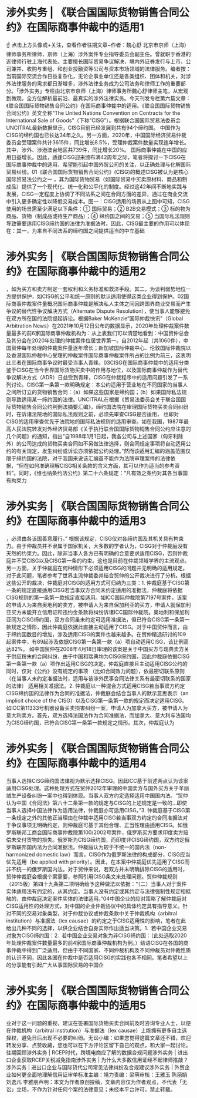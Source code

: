 # 涉外实务 | 《联合国国际货物销售合同公约》在国际商事仲裁中的适用1

☝ 点击上方头像或+关注，查看作者往期文章~作者：魏心舒 北京市京师（上海）律师事务所律师，京师（上海）涉外案件专业指导委员会副主任。曾就职于香港的近律师行驻上海代表处。主要擅长国际贸易争议解决，境内外证券发行与上市、公司兼并、收购与重组、和创业投融资等公司与资本市场领域的法律服务。编者按：当前国际交流合作日益复杂化，无论企事业单位还是各类组织、团体和机关，对涉外法律服务的需求都日渐增多，涉外法律业务成为公司法务和律师工作的重要部分。「涉外实务」专栏由北京市京师（上海）律师事务所魏心舒律师主笔，从宏观到微观，全方位解析最前沿、最真实的涉外法律实务。今天刊发专栏第六篇文章：《联合国国际货物销售合同公约》在国际商事仲裁中的适用。《联合国国际货物销售合同公约》英文全称“The United Nations Convention on Contracts for the International Sale of Goods”（下称“CISG”）。根据联合国国际贸易法委员会UNCITRAL最新数据显示，CISG目前已经发展到共有94个缔约国。 中国作为CISG的缔约国也已长达34年之久。另一方面，2020年，中国国际经济贸易仲裁委员会受理案件共计3615件，同比增长8.5%，受理仲裁案件数量实现连年增长。其中，涉外、涉港澳台地区共739件，同比增长20%。 国际商事仲裁在中国的应用日益增长。因此，适逢CISG迎来颁布满42周年之际，笔者将探讨一下CISG在国际商事仲裁中的适用，希望能引起中国外贸公司的关注，以正确处理与化解国际贸易纠纷。01《联合国国际货物销售合同公约》(CISG)的概述CISG被认为是核心国际贸易法公约之一 ，其为国际货物贸易（如国际贸易中买卖原材料、商品和制成品）提供了一个现代化、统一化和公平化的制度。经过这42年间不断地实践与发展，CISG一定程度上协调了不同法系之间在合同方面的差异，通过在商业交流中引入更多确定性以降低交易成本。图一：CISG适用的场景从上图中可知，CISG使用的场景需至少满足以下条件：① 国际贸易；② B2B交易模式；③ 标的物为商品、货物（制成品或待生产商品）；④ 缔约国之间的交易；⑤ 当国际私法规则导致需要适用CISG缔约国的法律为准据法时。因此，CISG最主要的作用可以体现在：其一，为来自不同法系的缔约国之间提供适当的中立基础

# 涉外实务 | 《联合国国际货物销售合同公约》在国际商事仲裁中的适用2

，如为买方和卖方制定一套权利和义务标准和救济手段。其二，为谈判弱势地位一方提供保护，如CISG的公平和统一原则的默认适用使得这类企业得到保护。02国际商事仲裁案件量概况国际商事仲裁是解决私人主体之间因跨国界商业交易而产生争议的替代性争议解决方式（Alternate Dispute Resolution），使当事人能够避免在双方所在国的法院提起诉讼。根据Baker McKenzie“国际仲裁快讯”（Global Arbitration News）在2021年10月12日公布的数据显示，2020年处理仲裁案件数量最多的前6家国际商事仲裁机构为：从上表我们可以清楚地看到：中国贸仲总会及其分会在2020年处理的仲裁案件位居世界第一。自2012年起（共1060件），中国贸仲每年处理的仲裁案件量逐年增长；新加坡国际仲裁中心、伦敦国际仲裁院以及香港国际仲裁中心受理的仲裁案件国际商事仲裁案件所占的比例为前三，这表明此三者在国际商事争议时最受当事人青睐。03CISG在国际商事仲裁中的适用分类鉴于CISG在当今世界国际货物买卖中的作用与地位，以及国际商事仲裁作为替代争议解决方式（ADR）日益受到青睐，CISG在仲裁程序中的适用问题引发了一系列讨论。CISG第一条第一款明确规定：本公约适用于营业地在不同国家的当事人之间所订立的货物销售合同：（a）如果这些国家是缔约国；（b）如果国际私法规则导致适用某一缔约国的法律。UNCITRAL在根据《贸易法委员会关于联合国国际货物销售合同公约判例法摘要汇编》，缔约国法院在审理国际货物买卖合同纠纷时，在诉诸法院地的国际私法规则之前，必须先审查CISG是否适用， 也即对CISG的适用审查优先于法院地的国际私法规则的适用审查。如在我国，1987年最高人民法院转发对外经济贸易部《关于执行联合国国际货物销售合同公约应注意的几个问题》的通知，指出“自1988年1月1日起，我各公司与上述国家（匈牙利除外）的公司达成的货物买卖合同如不另做法律选择，则合同规定事项将自动适用公约的有关规定，发生纠纷或诉讼亦须依据公约处理。”然而该适用汇编的涵盖范围仅限于缔约国的法院，对于我国来说该汇编虽不能作为法院审理案件的法律依据，“但在如何准确理解CISG相关条款的含义方面，其可以作为适当的参考资料”。同时，《维也纳条约法公约》第二十六条规定：“凡有效之条约对其各当事国有拘束力

# 涉外实务 | 《联合国国际货物销售合同公约》在国际商事仲裁中的适用3

，必须由各该国善意履行。” 根据该规定，CISG仅对各缔约国及其机关具有拘束力。由于仲裁员并不隶属于国家机关，大多数的学者认为，CISG对于仲裁庭没有天然的约束力。因此，除非当事人各方已有明确的合意要求适用CISG，否则仲裁庭并不受CISG以及CISG第一条的约束。这也是目前在仲裁领域学界的主流观点。另一方面，关于仲裁庭在何种情形下必须适用CISG的问题并无明确的适用规定。对于此问题，笔者参考了世界主流仲裁委并结合贸仲的公开裁决进行了分析。根据这些公开的裁决，仲裁庭对CISG的适用方式可归纳为三类：1. 仲裁庭基于CISG第一条的规定直接适用CISG若当事双方合同未约定适用的准据法，仲裁庭将依据CISG规则的第一条第一款规定直接适用。如ICC国际仲裁院第7197号案件，该案的申请人为来自奥地利的卖方，被申请人为来自保加利亚的买方，申请人就保加利亚买方未能开立信用证和违约金条款将纠纷诉诸ICC国际仲裁院。奥地利和保加利亚同为CISG缔约国，双方合同虽未约定可适用准据法，但已符合CISG第一条第一款规定之情形，因此仲裁庭依据此直接主动适用了CISG。对于中国贸仲而言，由于缔约国数目的增加，涉及适用CISG的案件也越来越多。在贸仲精选研讨的109起案件中，有89起涉及依据CISG第一条第一款（a）项自动适用CISG，该比例高达82%。 如中国贸仲在2008年4月18日审理的该案是关于中国买方与瑞典卖方关于供应粉末的合同纠纷，由于中国和瑞典均为CISG缔约国，因此仲裁庭依据CISG第一条第一款（a）项作出适用CISG的决定。仲裁庭直接且主动适用CISG公约的同时，仅对《公约》没有规定的事项 （比如合同效力问题），依最密切联系原则（在当事人未约定准据法时，适用与该涉外民事合同法律关系有最密切联系的国家的法律） 适用相关准据法。2. 仲裁庭以一种混合方式适用CISG若当事双方约定CISG缔约国的法律作为合同的准据法，仲裁庭会结合当事人的默示意思表示（an implicit choice of the CISG）以及CISG第一条第一款的规定而决定适用CISG。如ICC第11333号机器设备买卖损害纠纷一案，申请人为加拿大买方，被申请人为意大利卖方。首先，双方选择法国法作为合同准据法，而加拿大、意大利与法国均为CISG缔约国，已符合CISG第一条第一款规定之情形。其次，仲裁庭认为

# 涉外实务 | 《联合国国际货物销售合同公约》在国际商事仲裁中的适用4

当事人选择CISG缔约国法律视为默示选择CISG。因此ICC基于前述两点认为该案适用CISG处理。这种处理方式在贸仲2012年审理的中国卖方与国外买方关于羊丽绒生产设备纠纷一案中也得到体现。当事人双方约定选择适用中国国内法。“贸仲认为中国《合同法》第六十二条第一款的规定与CISG的上述规定是一致的...即使当事人选择中国法律作为适用法律，仲裁庭亦可适用CISG。”3. 仲裁庭基于CISG第一条规定之外的其他正当理由在仲裁中适用CISG若当事双方约定的合同准据法对于争议事项无明确约定，则仲裁庭可基于其他合理、正当性理由适用CISG。如俄罗斯联邦工商会国际商事仲裁院第100/2002号案件，俄罗斯买方要求印度卖方赔偿未交付货物的损失。俄罗斯为CISG缔约国，而印度非CISG缔约国，双方约定俄罗斯联邦国内法为合同准据法。仲裁庭认为较于不统一的国内法（non-harmonized domestic law）而言，CISG作为俄罗斯法律的构成部分，CISG应当优先适用（be applied with priority）。因此，在本案中仲裁庭优先适用了CISG而非不统一的俄罗斯国内法。对于贸仲来说，若双方并未明确排除CISG的适用时，贸仲仲裁庭会根据个案需要，参照引用CISG条文来处理问题。贸仲仲裁规则（2015版）第四十九条第二项明确给予这种做法以依据：“（二）当事人对于案件实体适用法有约定的，从其约定。当事人没有约定或其约定与法律强制性规定相抵触的，由仲裁庭决定案件实体的法律适用。”04中国企业的应对策略了解仲裁庭对CISG适用性的处理方式，对中国的企业仲裁协议中的具体约定具有指导意义。针对不同的交易对象类型，对于仲裁协议或仲裁条款中关于仲裁机构（arbitral institution）与准据法（lex causae）的约定之于CISG适用性的影响，笔者在此给出几种不同的选择，以供企业结合自身实际作出适当决策。1.  若中国企业交易对象为CISG缔约国：2.  若中国企业交易对象为非CISG缔约国：（此处选取2020年处理仲裁案件数量最多的前4家国际商事仲裁机构为例。）结语CISG在各国的商事仲裁中得到广泛适用，但由于不同国家、不同仲裁机构及不同仲裁员对仲裁性质的认识不同，因此各国在仲裁中是否适用CISG的实践也各不相同。笔者希望以上的分享能有引起广大从事国际贸易的中国企

# 涉外实务 | 《联合国国际货物销售合同公约》在国际商事仲裁中的适用5

业对于这一问题的重视，建议在签署国际货物买卖合同前及时咨询专业人士，以便在仲裁机构（arbitral institution）与准据法（lex causae）上能拥有更多自主选择权，避免日后出现不必要的纠纷。无讼小编：如果您觉得这篇文章还不错，欢迎转发分享、点赞收藏，您也可以在下方评论区留下自己的观点，和大家一起讨论。往期回顾涉外实务 | RCEP时代，跨境电商应了解的数据合规问题涉外实务 | 进出口企业获取RCEP关税减免指南涉外实务 | 为什么大多数信用证经不起律师推敲？涉外实务 | 进出口企业与国际货代公司常见法律纠纷及合规建议涉外实务 | 外贸企业如何更全面地理解信用证审单标准主编：靖力责编：梁萌审核：王雅玉 陈丽娟 刘逸凡 李雅朋声明：本文为作者原创投稿，文章内容仅为作者观点，不代表「无讼」立场，不作为针对任何个案的法律意见；未经本平台许可，禁止转载。

